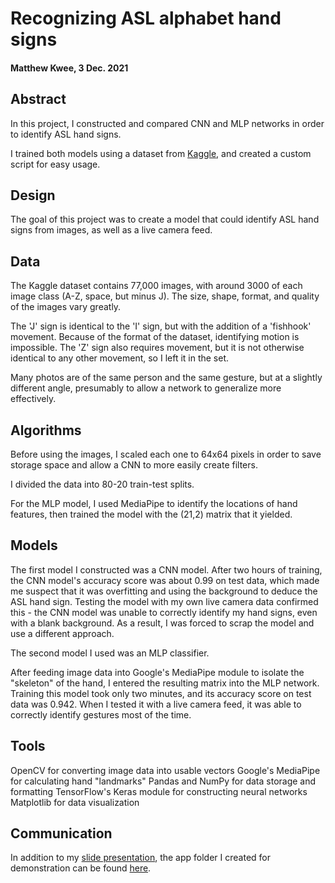 # Recognizing ASL alphabet hand signs
 
#### Matthew Kwee, 3 Dec. 2021

## Abstract
In this project, I constructed and compared CNN and MLP networks in order to identify ASL hand signs.

I trained both models using a dataset from [Kaggle](https://www.kaggle.com/grassknoted/asl-alphabet), and created a custom script for easy usage.


## Design
The goal of this project was to create a model that could identify ASL hand signs from images, as well as a live camera feed.


## Data
The Kaggle dataset contains 77,000 images, with around 3000 of each image class (A-Z, space, but minus J). The size, shape, format, and quality of the images vary greatly.

The 'J' sign is identical to the 'I' sign, but with the addition of a 'fishhook' movement. Because of the format of the dataset, identifying motion is impossible. The 'Z' sign also requires movement, but it is not otherwise identical to any other movement, so I left it in the set.

Many photos are of the same person and the same gesture, but at a slightly different angle, presumably to allow a network to generalize more effectively.

## Algorithms
Before using the images, I scaled each one to 64x64 pixels in order to save storage space and allow a CNN to more easily create filters.

I divided the data into 80-20 train-test splits.

For the MLP model, I used MediaPipe to identify the locations of hand features, then trained the model with the (21,2) matrix that it yielded.


## Models
The first model I constructed was a CNN model.
After two hours of training, the CNN model's accuracy score was about 0.99 on test data, which made me suspect that it was overfitting and using the background to deduce the ASL hand sign. Testing the model with my own live camera data confirmed this - the CNN model was unable to correctly identify my hand signs, even with a blank background. As a result, I was forced to scrap the model and use a different approach.

The second model I used was an MLP classifier.

After feeding image data into Google's MediaPipe module to isolate the "skeleton" of the hand, I entered the resulting matrix into the MLP network. Training this model took only two minutes, and its accuracy score on test data was 0.942. When I tested it with a live camera feed, it was able to correctly identify gestures most of the time.


## Tools
OpenCV for converting image data into usable vectors
Google's MediaPipe for calculating hand "landmarks"
Pandas and NumPy for data storage and formatting
TensorFlow's Keras module for constructing neural networks
Matplotlib for data visualization


## Communication
In addition to my [slide presentation](https://docs.google.com/presentation/d/15aoP4n8LFIX6UCbp9nAwwszpL5KgcS2fGVurspfklR4/edit?usp=sharing), the app folder I created for demonstration can be found [here](https://github.com/MK38993/Metis-6---Deep-Learning/tree/main/python-demo).





